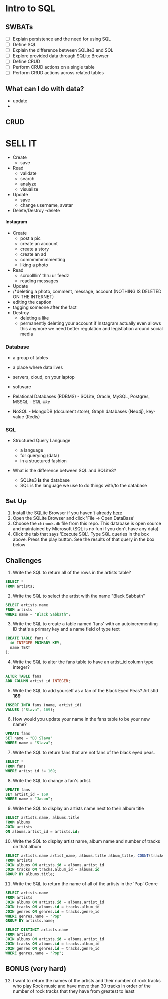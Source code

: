# Intro to SQL

## SWBATs

*  [ ] Explain persistence and the need for using SQL
*  [ ] Define SQL
*  [ ] Explain the difference between SQLite3 and SQL
*  [ ] Explore provided data through SQLite Browser
*  [ ] Define CRUD
*  [ ] Perform CRUD actions on a single table
*  [ ] Perform CRUD actions across related tables

## What can I do with data?


- update
- 





## CRUD

# SELL IT

- Create
  - save
- Read
  - validate
  - search
  - analyze
  - visualize
- Update
  - save
  - change username, avatar
- Delete/Destroy
  -delete

#### Instagram

- Create
  - post a pic
  - create an account
  - create a story
  - create an ad
  - commmmmmmenting
  - liking a photo
- Read
  - scroollllin' thru ur feedz
  - reading messages
- Update
 - /*deleting a photo, comment, message, account (NOTHING IS DELETED ON THE INTERNET)
  - editing the caption
  - tagging someone after the fact
- Destroy
  - deleting a like
  - permanently deleting your account if Instagram actually even allows this anymore we need better regulation and legistlation around social media

### Database
- a group of tables
- a place where data lives
- servers, cloud, on your laptop
- software

- Relational Databases (RDBMS) - SQLite, Oracle, MySQL, Postgres, MSSQL - *SQL-like*
- NoSQL - MongoDB (document store), Graph databases (Neo4j), key-value (Redis)

### SQL
- Structured Query Language
  - a language
  - for querying (data)
  - in a structured fashion

- What is the difference between SQL and SQLite3?
  - SQLite3 **is** the database
  - SQL is the language we use to do things with/to the database

## Set Up 

1. Install the SQLite Browser if you haven't already [here](http://sqlitebrowser.org/)
2. Open the SQLite Browser and click 'File -> Open DataBase'
3. Choose the `chinook.db` file from this repo. This database is open source and maintained by Microsoft (SQL is no fun if you don't have any data)
4. Click the tab that says 'Execute SQL'. Type SQL queries in the box above. Press the play button. See the results of that query in the box below

## Challenges

1. Write the SQL to return all of the rows in the artists table?

```sql
SELECT *
FROM artists;
```

2. Write the SQL to select the artist with the name "Black Sabbath"

```sql
SELECT artists.name
FROM artists
WHERE name = "Black Sabbath";
```

3. Write the SQL to create a table named 'fans' with an autoincrementing ID that's a primary key and a name field of type text

```sql
CREATE TABLE fans (
  id INTEGER PRIMARY KEY,
  name TEXT
);
```

4. Write the SQL to alter the fans table to have an artist_id column type integer?

```sql
ALTER TABLE fans
ADD COLUMN artist_id INTEGER;
```

5. Write the SQL to add yourself as a fan of the Black Eyed Peas? ArtistId **169**

```sql
INSERT INTO fans (name, artist_id)
VALUES ("Slava", 169);
```

6. How would you update your name in the fans table to be your new name?

```sql
UPDATE fans
SET name = "DJ Slava"
WHERE name = "Slava";
```

7. Write the SQL to return fans that are not fans of the black eyed peas.

```sql
SELECT *
FROM fans
WHERE artist_id != 169;
```

8. Write the SQL to change a fan's artist.

```sql
UPDATE fans
SET artist_id = 169
WHERE name = "Jason";
```

9. Write the SQL to display an artists name next to their album title

```sql
SELECT artists.name, albums.title
FROM albums
JOIN artists
ON albums.artist_id = artists.id;
```

10. Write the SQL to display artist name, album name and number of tracks on that album

```sql
SELECT artists.name artist_name, albums.title album_title, COUNT(tracks.id) track_count
FROM artists
JOIN albums ON artists.id = albums.artist_id
JOIN tracks ON tracks.album_id = albums.id
GROUP BY albums.title;
```

11. Write the SQL to return the name of all of the artists in the 'Pop' Genre

```sql
SELECT artists.name
FROM artists
JOIN albums ON artists.id = albums.artist_id
JOIN tracks ON albums.id = tracks.album_id
JOIN genres ON genres.id = tracks.genre_id
WHERE genres.name = "Pop"
GROUP BY artists.name;
```

```sql
SELECT DISTINCT artists.name
FROM artists
JOIN albums ON artists.id = albums.artist_id
JOIN tracks ON albums.id = tracks.album_id
JOIN genres ON genres.id = tracks.genre_id
WHERE genres.name = "Pop";
```

## BONUS (very hard)

12. I want to return the names of the artists and their number of rock tracks
    who play Rock music
    and have move than 30 tracks
    in order of the number of rock tracks that they have
    from greatest to least


